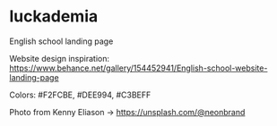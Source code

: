# luckademia

English school landing page 

Website design inspiration: https://www.behance.net/gallery/154452941/English-school-website-landing-page
 
Colors: #F2FCBE, #DEE994, #C3BEFF

Photo from Kenny Eliason -> https://unsplash.com/@neonbrand
